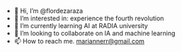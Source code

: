 - 👋 Hi, I’m @flordezaraza
- 👀 I’m interested in: experience the fourth revolution 
- 🌱 I’m currently learning AI at RADIA university
- 💞️ I’m looking to collaborate on IA and machine learning
- 📫 How to reach me. mariannerr@gmail.com

<!---
flordezaraza/flordezaraza is a ✨ special ✨ repository because its `README.md` (this file) appears on your GitHub profile.
You can click the Preview link to take a look at your changes.
--->
